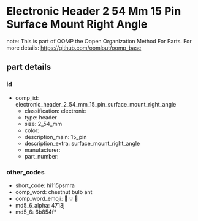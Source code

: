 # Electronic Header 2 54 Mm 15 Pin Surface Mount Right Angle  

note: This is part of OOMP the Oopen Organization Method For Parts. For more details: https://github.com/oomlout/oomp_base

##  part details





### id
* oomp_id: electronic_header_2_54_mm_15_pin_surface_mount_right_angle
  * classification: electronic
  * type: header
  * size: 2_54_mm
  * color: 
  * description_main: 15_pin
  * description_extra: surface_mount_right_angle
  * manufacturer: 
  * part_number: 

### other_codes
* short_code: hi115psmra
* oomp_word: chestnut bulb ant
* oomp_word_emoji: :chestnut: :bulb: :ant:
* md5_6_alpha: 4713j
* md5_6: 6b854f* 